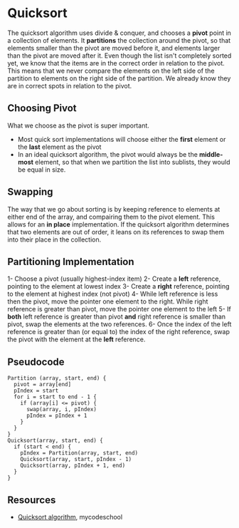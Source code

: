 # Quicksort
The quicksort algorithm uses divide & conquer, and chooses a **pivot** point in a collection of elements. It **partitions** the collection around the pivot, so that elements smaller than the pivot are moved before it, and elements larger than the pivot are moved after it.
Even though the list isn't completely sorted yet, we know that the items are in the correct order in relation to the pivot. This means that we never compare the elements on the left side of the partition to elements on the right side of the partition. We already know they are in correct spots in relation to the pivot.

## Choosing Pivot
What we choose as the pivot is super important.
- Most quick sort implementations will choose either the **first** element or the **last** element as the pivot
- In an ideal quicksort algorithm, the pivot would always be the **middle-most** element, so that when we partition the list into sublists, they would be equal in size.

## Swapping
The way that we go about sorting is by keeping reference to elements at either end of the array, and compairing them to the pivot element. This allows for an **in place** implementation.
If the quicksort algorithm determines that two elements are out of order, it leans on its references to swap them into their place in the collection.

## Partitioning Implementation
1- Choose a pivot (usually highest-index item)
2- Create a **left** reference, pointing to the element at lowest index
3- Create a **right** reference, pointing to the element at highest index (not pivot)
4- While left reference is less then the pivot, move the pointer one element to the right.
   While right reference is greater than pivot, move the pointer one element to the left
5- If **both** left reference is greater than pivot **and** right reference is smaller than pivot,
    swap the elements at the two references.
6- Once the index of the left reference is greater than (or equal to) the index of the right reference,
    swap the pivot with the element at the **left** reference.

## Pseudocode
```
Partition (array, start, end) {
  pivot = array[end]
  pIndex = start
  for i = start to end - 1 {
    if (array[i] <= pivot) {
      swap(array, i, pIndex)
      pIndex = pIndex + 1
    }
  }
}
Quicksort(array, start, end) {
  if (start < end) {
    pIndex = Partition(array, start, end)
    Quicksort(array, start, pIndex - 1)
    Quicksort(array, pIndex + 1, end)
  }
}
```

## Resources
- [Quicksort algorithm](https://www.youtube.com/watch?v=COk73cpQbFQ&t=111s), mycodeschool
